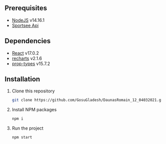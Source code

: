 
## Prerequisites

-   [NodeJS](https://nodejs.org/en/) v14.16.1
-   [Sportsee Api](https://github.com/OpenClassrooms-Student-Center/P9-front-end-dashboard)

## Dependencies

-   [React](https://reactjs.org/) v17.0.2
-   [recharts](https://recharts.org/en-US/) v2.1.6
-   [prop-types](https://www.npmjs.com/package/prop-types) v15.7.2

## Installation

1. Clone this repository
    ```sh
    git clone https://github.com/GosuGladesh/DaunasRomain_12_04032021.git
    ```
2. Install NPM packages 
    ```sh
    npm i
    ```
3. Run the project
    ```sh
    npm start
    ```
